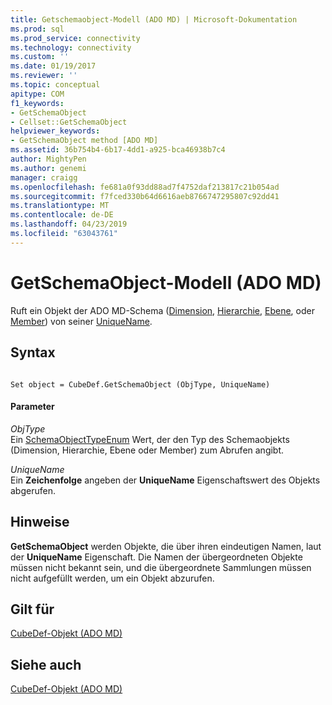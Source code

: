 ```yaml
---
title: Getschemaobject-Modell (ADO MD) | Microsoft-Dokumentation
ms.prod: sql
ms.prod_service: connectivity
ms.technology: connectivity
ms.custom: ''
ms.date: 01/19/2017
ms.reviewer: ''
ms.topic: conceptual
apitype: COM
f1_keywords:
- GetSchemaObject
- Cellset::GetSchemaObject
helpviewer_keywords:
- GetSchemaObject method [ADO MD]
ms.assetid: 36b754b4-6b17-4dd1-a925-bca46938b7c4
author: MightyPen
ms.author: genemi
manager: craigg
ms.openlocfilehash: fe681a0f93dd88ad7f4752daf213817c21b054ad
ms.sourcegitcommit: f7fced330b64d6616aeb8766747295807c92dd41
ms.translationtype: MT
ms.contentlocale: de-DE
ms.lasthandoff: 04/23/2019
ms.locfileid: "63043761"
---
```

# <a name="getschemaobject-method-ado-md"></a>GetSchemaObject-Modell (ADO MD)
Ruft ein Objekt der ADO MD-Schema ([Dimension](../../../ado/reference/ado-md-api/dimension-object-ado-md.md), [Hierarchie](../../../ado/reference/ado-md-api/hierarchy-object-ado-md.md), [Ebene](../../../ado/reference/ado-md-api/level-object-ado-md.md), oder [Member](../../../ado/reference/ado-md-api/member-object-ado-md.md)) von seiner [UniqueName](../../../ado/reference/ado-md-api/uniquename-property-ado-md.md).  
  
## <a name="syntax"></a>Syntax  
  
```  
  
Set object = CubeDef.GetSchemaObject (ObjType, UniqueName)  
```  
  
#### <a name="parameters"></a>Parameter  
 *ObjType*  
 Ein [SchemaObjectTypeEnum](../../../ado/reference/ado-md-api/schemaobjecttypeenum.md) Wert, der den Typ des Schemaobjekts (Dimension, Hierarchie, Ebene oder Member) zum Abrufen angibt.  
  
 *UniqueName*  
 Ein **Zeichenfolge** angeben der **UniqueName** Eigenschaftswert des Objekts abgerufen.  
  
## <a name="remarks"></a>Hinweise  
 **GetSchemaObject** werden Objekte, die über ihren eindeutigen Namen, laut der **UniqueName** Eigenschaft. Die Namen der übergeordneten Objekte müssen nicht bekannt sein, und die übergeordnete Sammlungen müssen nicht aufgefüllt werden, um ein Objekt abzurufen.  
  
## <a name="applies-to"></a>Gilt für  
 [CubeDef-Objekt (ADO MD)](../../../ado/reference/ado-md-api/cubedef-object-ado-md.md)  
  
## <a name="see-also"></a>Siehe auch  
 [CubeDef-Objekt (ADO MD)](../../../ado/reference/ado-md-api/cubedef-object-ado-md.md)
